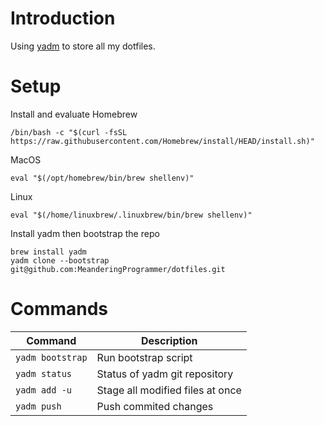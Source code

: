# Introduction

Using [yadm](https://yadm.io/) to store all my dotfiles.

# Setup

Install and evaluate Homebrew

```
/bin/bash -c "$(curl -fsSL https://raw.githubusercontent.com/Homebrew/install/HEAD/install.sh)"
```

MacOS

```
eval "$(/opt/homebrew/bin/brew shellenv)"
```

Linux

```
eval "$(/home/linuxbrew/.linuxbrew/bin/brew shellenv)"
```

Install yadm then bootstrap the repo

```
brew install yadm
yadm clone --bootstrap git@github.com:MeanderingProgrammer/dotfiles.git
```

# Commands

| Command          | Description                      |
|------------------|----------------------------------|
| `yadm bootstrap` | Run bootstrap script             |
| `yadm status`    | Status of yadm git repository    |
| `yadm add -u`    | Stage all modified files at once |
| `yadm push`      | Push commited changes            |
